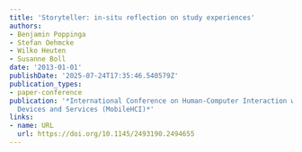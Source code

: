 ```yaml
---
title: 'Storyteller: in-situ reflection on study experiences'
authors:
- Benjamin Poppinga
- Stefan Oehmcke
- Wilko Heuten
- Susanne Boll
date: '2013-01-01'
publishDate: '2025-07-24T17:35:46.540579Z'
publication_types:
- paper-conference
publication: '*International Conference on Human-Computer Interaction with Mobile
  Devices and Services (MobileHCI)*'
links:
- name: URL
  url: https://doi.org/10.1145/2493190.2494655
---
```

